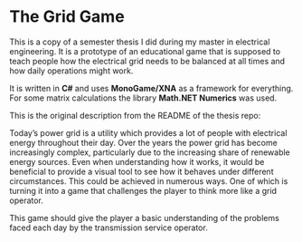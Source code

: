 # The Grid Game

This is a copy of a semester thesis I did during my master in electrical engineering.
It is a prototype of an educational game that is supposed to teach people how the electrical grid needs to be balanced at all times and how daily operations might work.

It is written in **C#** and uses **MonoGame/XNA** as a framework for everything.
For some matrix calculations the library **Math.NET Numerics** was used.

This is the original description from the README of the thesis repo:

Today’s power grid is a utility which provides a lot of people with electrical energy throughout their day. Over the years the power grid has become increasingly complex, 
particularly due to the increasing share of renewable energy sources. 
Even when understanding how it works, it would be beneficial to provide a visual tool to see how it behaves under different circumstances. 
This could be achieved in numerous ways. One of which is turning it into a game that challenges the player to think more like a grid operator.

This game should give the player a basic understanding of the problems faced each day by the transmission service operator.

